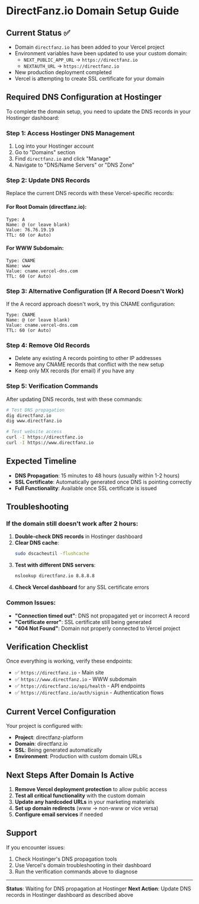 # DirectFanz.io Domain Setup Guide

## Current Status ✅
- Domain `directfanz.io` has been added to your Vercel project
- Environment variables have been updated to use your custom domain:
  - `NEXT_PUBLIC_APP_URL` → `https://directfanz.io`
  - `NEXTAUTH_URL` → `https://directfanz.io`
- New production deployment completed
- Vercel is attempting to create SSL certificate for your domain

## Required DNS Configuration at Hostinger

To complete the domain setup, you need to update the DNS records in your Hostinger dashboard:

### Step 1: Access Hostinger DNS Management
1. Log into your Hostinger account
2. Go to "Domains" section
3. Find `directfanz.io` and click "Manage"
4. Navigate to "DNS/Name Servers" or "DNS Zone"

### Step 2: Update DNS Records

Replace the current DNS records with these Vercel-specific records:

#### For Root Domain (directfanz.io):
```
Type: A
Name: @ (or leave blank)
Value: 76.76.19.19
TTL: 60 (or Auto)
```

#### For WWW Subdomain:
```
Type: CNAME
Name: www
Value: cname.vercel-dns.com
TTL: 60 (or Auto)
```

### Step 3: Alternative Configuration (If A Record Doesn't Work)
If the A record approach doesn't work, try this CNAME configuration:

```
Type: CNAME
Name: @ (or leave blank)
Value: cname.vercel-dns.com
TTL: 60 (or Auto)
```

### Step 4: Remove Old Records
- Delete any existing A records pointing to other IP addresses
- Remove any CNAME records that conflict with the new setup
- Keep only MX records (for email) if you have any

### Step 5: Verification Commands

After updating DNS records, test with these commands:

```bash
# Test DNS propagation
dig directfanz.io
dig www.directfanz.io

# Test website access
curl -I https://directfanz.io
curl -I https://www.directfanz.io
```

## Expected Timeline

- **DNS Propagation**: 15 minutes to 48 hours (usually within 1-2 hours)
- **SSL Certificate**: Automatically generated once DNS is pointing correctly
- **Full Functionality**: Available once SSL certificate is issued

## Troubleshooting

### If the domain still doesn't work after 2 hours:

1. **Double-check DNS records** in Hostinger dashboard
2. **Clear DNS cache**: 
   ```bash
   sudo dscacheutil -flushcache
   ```
3. **Test with different DNS servers**:
   ```bash
   nslookup directfanz.io 8.8.8.8
   ```
4. **Check Vercel dashboard** for any SSL certificate errors

### Common Issues:

- **"Connection timed out"**: DNS not propagated yet or incorrect A record
- **"Certificate error"**: SSL certificate still being generated
- **"404 Not Found"**: Domain not properly connected to Vercel project

## Verification Checklist

Once everything is working, verify these endpoints:

- ✅ `https://directfanz.io` - Main site
- ✅ `https://www.directfanz.io` - WWW subdomain  
- ✅ `https://directfanz.io/api/health` - API endpoints
- ✅ `https://directfanz.io/auth/signin` - Authentication flows

## Current Vercel Configuration

Your project is configured with:
- **Project**: directfanz-platform  
- **Domain**: directfanz.io
- **SSL**: Being generated automatically
- **Environment**: Production with custom domain URLs

## Next Steps After Domain Is Active

1. **Remove Vercel deployment protection** to allow public access
2. **Test all critical functionality** with the custom domain
3. **Update any hardcoded URLs** in your marketing materials
4. **Set up domain redirects** (www → non-www or vice versa)
5. **Configure email services** if needed

## Support

If you encounter issues:
1. Check Hostinger's DNS propagation tools
2. Use Vercel's domain troubleshooting in their dashboard
3. Run the verification commands above to diagnose

---

**Status**: Waiting for DNS propagation at Hostinger
**Next Action**: Update DNS records in Hostinger dashboard as described above